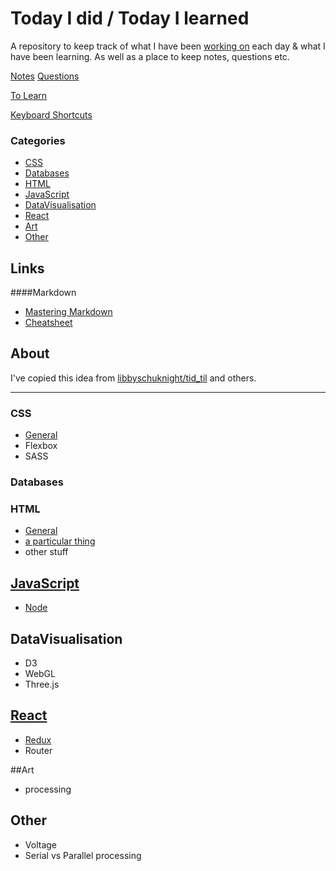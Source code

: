 # Today I did / Today I learned
A repository to keep track of what I have been [working on](tid.md) each day & what I have been learning. As well as a place to keep notes, questions etc.

[Notes](notes.md)
[Questions](questions.md)

[To Learn](toLearn.md)

[Keyboard Shortcuts](keyboardShortcuts.md)

### Categories
* [CSS](#CSS)
* [Databases](#databases)
* [HTML](#HTML)
* [JavaScript](#javascript)
* [DataVisualisation](#datavisualisation)
* [React](#react)
* [Art](#art)
* [Other](#other)

## Links
####Markdown
   * [Mastering Markdown](https://guides.github.com/features/mastering-markdown/)
   * [Cheatsheet](https://github.com/adam-p/markdown-here/wiki/Markdown-Cheatsheet)

## About
I've copied this idea from [libbyschuknight/tid_til](https://github.com/libbyschuknight/tid_til) and others.

---

### CSS
- [General](CSS/CSS.md)
- Flexbox
- SASS

### Databases

### HTML
- [General](HTML/HTML.md)
- [a particular thing](HTML/aThing.md)
- other stuff

## [JavaScript](javascript/javascript.md)
- [Node](javascript/node.md)

## DataVisualisation
- D3
- WebGL
- Three.js

## [React](react/react.md)
- [Redux](react/redux.md)
- Router

##Art
- processing

## Other
 - Voltage
 - Serial vs Parallel processing
